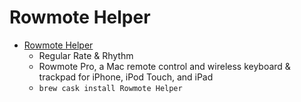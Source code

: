 # Rowmote Helper
- [Rowmote Helper](https://regularrateandrhythm.com/apps/rowmote-pro/)
  -  Regular Rate & Rhythm
  - Rowmote Pro, a Mac remote control and wireless keyboard & trackpad for iPhone, iPod Touch, and iPad
  - `brew cask install Rowmote Helper`
